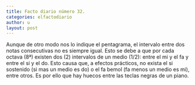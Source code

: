```yaml
---
title: Facto diario número 32.
categories: elfactodiario
author: u
layout: post
---
```

Aunque de otro modo nos lo indique el pentagrama, el intervalo entre dos notas consecutivas no es siempre igual.
Esto se debe a que por cada octava (8ª) existen dos (2) intervalos de un medio (1/2): entre el mi y el fa y entre el si y el do.
Esto causa que, a efectos prácticos, no exista el si sostenido (si mas un medio es do) o el fa bemol (fa menos un medio es mi), entre otros. Es por ello que hay huecos entre las teclas negras de un piano.
